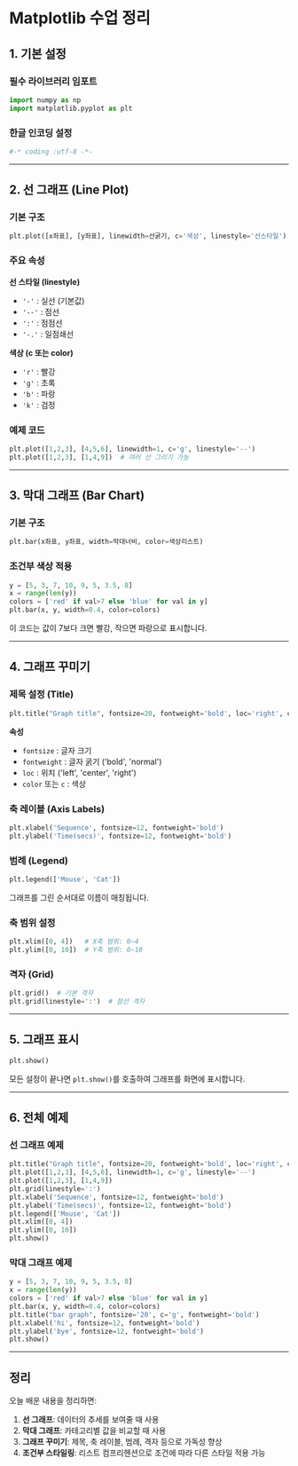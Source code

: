 # Matplotlib 수업 정리

## 1. 기본 설정

### 필수 라이브러리 임포트
```python
import numpy as np
import matplotlib.pyplot as plt
```

### 한글 인코딩 설정
```python
#-* coding :utf-8 -*-
```

---

## 2. 선 그래프 (Line Plot)

### 기본 구조
```python
plt.plot([x좌표], [y좌표], linewidth=선굵기, c='색상', linestyle='선스타일')
```

### 주요 속성

**선 스타일 (linestyle)**
- `'-'` : 실선 (기본값)
- `'--'` : 점선
- `':'` : 점점선
- `'-.'` : 일점쇄선

**색상 (c 또는 color)**
- `'r'` : 빨강
- `'g'` : 초록
- `'b'` : 파랑
- `'k'` : 검정

### 예제 코드
```python
plt.plot([1,2,3], [4,5,6], linewidth=1, c='g', linestyle='--')
plt.plot([1,2,3], [1,4,9])  # 여러 선 그리기 가능
```

---

## 3. 막대 그래프 (Bar Chart)

### 기본 구조
```python
plt.bar(x좌표, y좌표, width=막대너비, color=색상리스트)
```

### 조건부 색상 적용
```python
y = [5, 3, 7, 10, 9, 5, 3.5, 8]
x = range(len(y))
colors = ['red' if val>7 else 'blue' for val in y]
plt.bar(x, y, width=0.4, color=colors)
```

이 코드는 값이 7보다 크면 빨강, 작으면 파랑으로 표시합니다.

---

## 4. 그래프 꾸미기

### 제목 설정 (Title)
```python
plt.title("Graph title", fontsize=20, fontweight='bold', loc='right', color='blue')
```

**속성**
- `fontsize` : 글자 크기
- `fontweight` : 글자 굵기 ('bold', 'normal')
- `loc` : 위치 ('left', 'center', 'right')
- `color` 또는 `c` : 색상

### 축 레이블 (Axis Labels)
```python
plt.xlabel('Sequence', fontsize=12, fontweight='bold')
plt.ylabel('Time(secs)', fontsize=12, fontweight='bold')
```

### 범례 (Legend)
```python
plt.legend(['Mouse', 'Cat'])
```
그래프를 그린 순서대로 이름이 매칭됩니다.

### 축 범위 설정
```python
plt.xlim([0, 4])   # X축 범위: 0~4
plt.ylim([0, 10])  # Y축 범위: 0~10
```

### 격자 (Grid)
```python
plt.grid()  # 기본 격자
plt.grid(linestyle=':')  # 점선 격자
```

---

## 5. 그래프 표시

```python
plt.show()
```

모든 설정이 끝나면 `plt.show()`를 호출하여 그래프를 화면에 표시합니다.

---

## 6. 전체 예제

### 선 그래프 예제
```python
plt.title("Graph title", fontsize=20, fontweight='bold', loc='right', color='blue')
plt.plot([1,2,3], [4,5,6], linewidth=1, c='g', linestyle='--')  
plt.plot([1,2,3], [1,4,9])
plt.grid(linestyle=':')
plt.xlabel('Sequence', fontsize=12, fontweight='bold')
plt.ylabel('Time(secs)', fontsize=12, fontweight='bold')
plt.legend(['Mouse', 'Cat'])
plt.xlim([0, 4])
plt.ylim([0, 10])
plt.show()
```

### 막대 그래프 예제
```python
y = [5, 3, 7, 10, 9, 5, 3.5, 8]
x = range(len(y))
colors = ['red' if val>7 else 'blue' for val in y]
plt.bar(x, y, width=0.4, color=colors)
plt.title("bar graph", fontsize='20', c='g', fontweight='bold')
plt.xlabel('hi', fontsize=12, fontweight='bold')
plt.ylabel('bye', fontsize=12, fontweight='bold')
plt.show()
```

---

## 정리

오늘 배운 내용을 정리하면:
1. **선 그래프**: 데이터의 추세를 보여줄 때 사용
2. **막대 그래프**: 카테고리별 값을 비교할 때 사용
3. **그래프 꾸미기**: 제목, 축 레이블, 범례, 격자 등으로 가독성 향상
4. **조건부 스타일링**: 리스트 컴프리헨션으로 조건에 따라 다른 스타일 적용 가능
